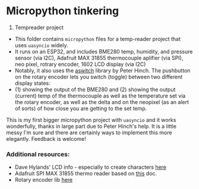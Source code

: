 # Micropython tinkering

1. Tempreader project

- This folder contains `micropython` files for a temp-reader project that uses `uasyncio` widely.
- It runs on an ESP32, and includes BME280 temp, humidity, and pressure sensor (via I2C), Adafruit MAX 31855 thermocouple aplifier (via SPI), neo pixel,
rotrary encoder, 1602 LCD display (via I2C)
- Notably, it also uses the [aswitch](https://github.com/peterhinch/micropython-async) library by Peter Hinch. The pushbutton on the rotary encoder lets you switch (toggle) between two different display states:
 - (1) showing the output of the BME280 and (2) showing the output (current) temp of the thermocouple as well as the temperature set via the rotary encoder, as well as
 the delta and on the neopixel (as an alert of sorts) of how close you are getting to the set temp.

This is my first bigger micropython project with `uasyncio` and it works wonderfully, thanks in large part due to Peter Hinch's help. It is a little messy I'm sure
and there are certainly ways to implement this more elegantly. Feedback is welcome!

### Additional resources:

- Dave Hylands' LCD info - especially to create characters <a href="https://github.com/dhylands/python_lcd" target="_blank">here</a>
- Adafruit SPI MAX 31855 thermo reader based on [this](https://cdn-learn.adafruit.com/downloads/pdf/micropython-hardware-spi-devices.pdf) doc.
- Rotary encoder lib [here](https://github.com/SpotlightKid/micropython-stm-lib/blob/master/encoder/encoder.py)
